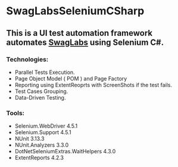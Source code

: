 # SwagLabsSeleniumCSharp
## This is a  UI test automation framework automates [SwagLabs](https://www.saucedemo.com/) using Selenium C#.

### Technologies: 
- Parallel Tests Execution.
- Page Object Model ( POM ) and Page Factory
- Reporting using ExtentReoprts with ScreenShots if the test fails.
- Test Cases Grouping.
- Data-Driven Testing.

### Tools:
- Selenium.WebDriver 4.5.1
- Selenium.Support 4.5.1
- NUnit 3.13.3
- NUnit.Analyzers 3.3.0
- DotNetSeleniumExtras.WaitHelpers  4.3.0
- ExtentReports 4.2.3


